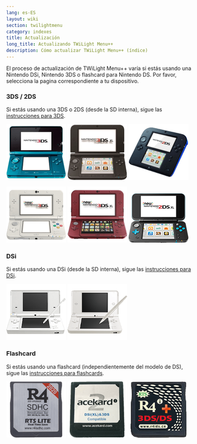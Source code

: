 ```yaml
---
lang: es-ES
layout: wiki
section: twilightmenu
category: indexes
title: Actualización
long_title: Actualizando TWiLight Menu++
description: Cómo actualizar TWiLight Menu++ (índice)
---
```


El proceso de actualización de TWiLight Menu++ varía si estás usando una Nintendo DSi, Nintendo 3DS o flashcard para Nintendo DS. Por favor, selecciona la pagina correspondiente a tu dispositivo.

### 3DS / 2DS
Si estás usando una 3DS o 2DS (desde la SD interna), sigue las [instrucciones para 3DS](updating-3ds).

[![Nintendo 3DS](/assets/images/consoles/old3ds.png)](updating-3ds) [![Nintendo 3DS XL](/assets/images/consoles/old3dsxl.png)](updating-3ds) [![Nintendo 2DS](/assets/images/consoles/2ds.png)](updating-3ds)

[![New Nintendo 3DS](/assets/images/consoles/new3ds.png)](updating-3ds) [![New Nintendo 3DS XL](/assets/images/consoles/new3dsxl.png)](updating-3ds) [![New Nintendo 2DS XL](/assets/images/consoles/new2dsxl.png)](updating-3ds)

### DSi
Si estás usando una DSi (desde la SD interna), sigue las [instrucciones para DSi](updating-dsi).

[![Nintendo DSi](/assets/images/consoles/dsi.png)](updating-dsi) [![Nintendo DSi XL](/assets/images/consoles/dsixl.png)](updating-dsi)

### Flashcard
Si estás usando una flashcard (independientemente del modelo de DS), sigue las [instrucciones para flashcards](updating-flashcard).

[![Flashcard de r4isdhc.com](/assets/images/consoles/r4isdhc.com.png)](updating-flashcard) [![Flashcard Acekard2i](/assets/images/consoles/acekard2i.png)](updating-flashcard) [![Flashcard R4i Gold 3DS Plus](/assets/images/consoles/r4igold3dsplus.png)](updating-flashcard)
